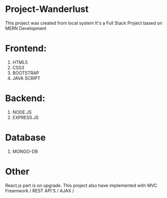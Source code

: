 
# Project-Wanderlust

 This project was created from local system
 It's a Full Stack Project based on MERN Development
 
#  Frontend:
1. HTML5
2. CSS3
3. BOOTSTRAP
4. JAVA SCRIPT

# Backend:
1. NODE.JS
2. EXPRESS.JS

# Database
1. MONGO-DB

# Other
React.js part is on upgrade.  This project also have implemented with  MVC Freamwork / REST API'S / AJAX / 

  



